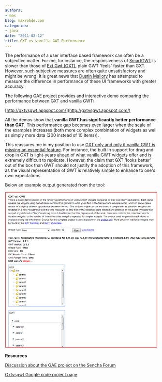 ```yaml
---
authors:
- max
blog: maxrohde.com
categories:
- java
date: "2011-02-12"
title: GXT vs vanilla GWT Performance
---
```


The performance of a user interface based framework can often be a subjective matter. For me, for instance, the responsiveness of [SmartGWT](http://www.smartclient.com/smartgwt/showcase/) is slower than those of [Ext Gwt (GXT)](http://www.sencha.com/products/extgwt/), plain GWT 'feels' faster than GXT. However, such subjective measures are often quite unsatisfactory and might be wrong. It is great news that [Dustin Mallory](http://lifeandcode.net/2011/01/gxt-vs-gwt-performance/) has attempted to measure the difference in performance of these UI frameworks with greater accuracy.

The following GAE project provides and interactive demo comparing the performance between GXT and vanilla GWT:

[http://gxtvsgwt.appspot.com/](http://gxtvsgwt.appspot.com/)

All the demos show that **vanilla GWT has significantly better performance than GXT**. This performance gap becomes even larger when the scale of the examples increases (both more complex combination of widgets as well as simply more data (200 instead of 10 items)).

This reassures me in my position to use [GXT only and only if vanilla GWT is missing an essential feature](http://maxrohde.com/2010/12/12/smartgwt-and-ext-gwtgxt-or-the-question-of-the-gwt-ui-framework/). For instance, the built in support for drag and drop in GXT is light-years ahead of what vanilla GWT widgets offer and is extremely difficult to replicate. However, the claim that GXT 'looks better' out of the box than GWT should not justify the adoption of this framework, as the visual representation of GWT is relatively simple to enhance to one's own expectations.

Below an example output generated from the tool:

![](images/021211_0124_gxtvsvanill12.png)

**Resources**

[Discussion about the GAE project on the Sencha Forum](http://www.sencha.com/forum/showthread.php?122461-GXT-vs.-GWT)

[Gxtvsgwt Google code project page](http://code.google.com/p/gxtvsgwt/)
